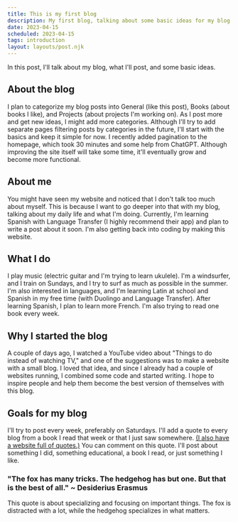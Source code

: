 ```yaml
---
title: This is my first blog
description: My first blog, talking about some basic ideas for my blog.
date: 2023-04-15
scheduled: 2023-04-15
tags: introduction
layout: layouts/post.njk
---
```


In this post, I'll talk about my blog, what I'll post, and some basic ideas.

## About the blog

I plan to categorize my blog posts into General (like this post), Books (about books I like), and Projects (about projects I'm working on). As I post more and get new ideas, I might add more categories. Although I'll try to add separate pages filtering posts by categories in the future, I'll start with the basics and keep it simple for now. I recently added pagination to the homepage, which took 30 minutes and some help from ChatGPT. Although improving the site itself will take some time, it'll eventually grow and become more functional.

## About me

You might have seen my website and noticed that I don't talk too much about myself. This is because I want to go deeper into that with my blog, talking about my daily life and what I'm doing. Currently, I'm learning Spanish with Language Transfer (I highly recommend their app) and plan to write a post about it soon. I'm also getting back into coding by making this website.

## What I do

I play music (electric guitar and I'm trying to learn ukulele). I'm a windsurfer, and I train on Sundays, and I try to surf as much as possible in the summer. I'm also interested in languages, and I'm learning Latin at school and Spanish in my free time (with Duolingo and Language Transfer). After learning Spanish, I plan to learn more French. I'm also trying to read one book every week.

## Why I started the blog

A couple of days ago, I watched a YouTube video about "Things to do instead of watching TV," and one of the suggestions was to make a website with a small blog. I loved that idea, and since I already had a couple of websites running, I combined some code and started writing. I hope to inspire people and help them become the best version of themselves with this blog.

## Goals for my blog

I'll try to post every week, preferably on Saturdays. I'll add a quote to every blog from a book I read that week or that I just saw somewhere. <a href="https://latijnisfijn.eu/motivation/motivation.html" target="_blank">(I also have a website full of quotes.)</a> You can comment on this quote. I'll post about something I did, something educational, a book I read, or just something I like.

### "The fox has many tricks. The hedgehog has but one. But that is the best of all." ~ Desiderius Erasmus
This quote is about specializing and focusing on important things. The fox is distracted with a lot, while the hedgehog specializes in what matters.
